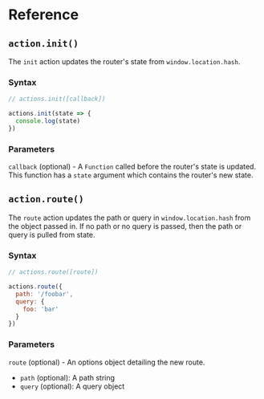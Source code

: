# Reference

## `action.init()`

The `init` action updates the router's state from `window.location.hash`.

### Syntax

```js
// actions.init([callback])

actions.init(state => {
  console.log(state)
})
```

### Parameters

`callback` (optional) - A `Function` called before the router's state is updated. This function has a `state` argument which contains the router's new state.

## `action.route()`

The `route` action updates the path or query in `window.location.hash` from the object passed in. If no path or no query is passed, then the path or query is pulled from state.

### Syntax

```js
// actions.route([route])

actions.route({
  path: '/foobar',
  query: {
    foo: 'bar'
  }
})
```

### Parameters

`route` (optional) - An options object detailing the new route.
  + `path` (optional): A path string
  + `query` (optional): A query object
